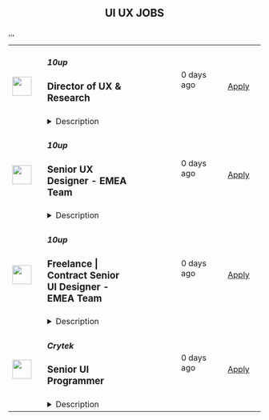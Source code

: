<div align="center"><h2>UI UX JOBS</h2></div><table><tr>
                <td width="100" height="100" rowspan="2">
                    <img src="https://pbs.twimg.com/profile_images/2738508979/760be3edebfa0195e36fb3dba07297c1_400x400.png" width="38px" height="auto">
                </td>
                <td width="300">
                    <h5>10up</h5>
                    <h3>Director of UX & Research</h3>
                </td>
                <td width="300">
                    <code></code>
                </td>
                <td width="200">
                <text>0 days ago</text>
                </td>
                <td width="100" rowspan="2">
                <a href="https://jobs.lever.co/10up-2/baeec154-fd4b-4805-aefc-45d4b6fe0105" align="right" target="_blank">Apply</a>
                </td>
            </tr>
            <tr>
                <td colspan="3">
                <details><summary>Description</summary>
                <div class="section page-centered" data-qa="job-description"><div><b>Location: Remote - Americas Team</b> (Open to applicants located in the U.S. and Canada).</div><div><br></div><div>As Director of UX &amp; Research, you lead and champion 10up’s UX Design, Content Design, and User Research capabilities, craft, and processes. You shape the UX and research strategy across all of our clients, continuously refine and evolve our capabilities, and are accountable for ensuring we craft intuitive experiences that drive results. You will also oversee our UX, Content &amp; Research team.</div><div><br></div><div>As a leading digital agency, 10up’s client roster spans from innovative startups and impactful non-profits, to some of the biggest names in the industry, such as ESPN, Google, The New York Times Co., and The Nobel Prize Committee.</div><div><br></div><div>As a 10upper, you have options for flexible and alternative work schedules. Intentionally remote since day one, spanning six continents and 38+ countries, 10up fully embraces the benefits of distributed work.</div></div><div class="section page-centered"><div><h3>What you will do: </h3><ul class="posting-requirements plain-list"><ul><li>Serve as the owner of 10up’s UX, content and research services. Establish and maintain best practices, and ensure that process, methodologies, and tooling are constantly refined to best meet the needs of our clients.</li><li>Oversee (and be accountable for) our output and quality of delivery on client engagements at every stage of the project lifecycle. Ensure that all products we create produce true end-user value.</li><li>Provide strategic oversight and guidance for UX, Content &amp; UXR practitioners on projects, and support execution as necessary.</li><li>Establish, operationalize, and own internal initiatives to better define, position, and socialize UX, Content &amp; Research as a capability at 10up (both internally and externally).</li><li>Work with leaders within the discipline to grow and evolve practices and processes related to Content Strategy and Content Design, including content modeling &amp; information architecture, content analysis &amp; disposition planning, content governance and content production processes.</li><li>Stay current on industry trends and ensure our UX and research services are modern, innovative, and ahead of the curve relative to our competitors.</li><li>Work with Delivery leads to maintain appropriate staffing levels and utilization.</li><li>Support the allocation of UX/Content and UXR resources to different engagements and initiatives.</li><li>Collaborate with Product and Design leadership to foster synergy and collaboration across the broader strategy practice.</li><li>Serve as a senior escalation point for UX, Content &amp; Research practitioners and support the resolution of project or team issues.</li><li>Build, mentor, and manage a growing team of high-performing UX, Content &amp; Research practitioners. Work with our Resourcing Manager to most effectively allocate the team’s time.</li><li>Represent 10up’s UX, Content &amp; Research practice externally at conferences, events, and speaking engagements.</li><li>Support our Sales and Marketing teams in pitching and positioning our UX, Content &amp; Research services to prospective clients (and the world!).</li></ul></ul></div></div><div class="section page-centered"><div><h3>About you: </h3><ul class="posting-requirements plain-list"><ul><li>You bring 10+ years of experience in UX design and research for digital products, preferably in an agency setting.</li><li>You have 3+ years of management experience, with a proven track record of leading UX &amp; Research teams.</li><li>You have deep expertise in User Experience Design and User Research methodologies and best practices.</li><li>You demonstrate a strong understanding of design principles for creating intuitive and user-friendly digital experiences, and demonstrated experience in doing so for mobile apps and websites.</li><li>Your experience gives you a strategic understanding of large scale content-heavy digital experiences and the role of content strategy in ensuring success of such projects</li><li>You have excellent communication, presentation, and interpersonal skills with the ability to influence executive-level stakeholders and manage client relationships.</li><li>You are passionate about user-centered design and have a strong desire to create exceptional user experiences.</li><li>You are proficient in a broad variety of UX research tools and design software (including Figma).</li><li>You have experience working with and leading others as part of a distributed (remote) team</li></ul></ul></div></div><div class="section page-centered"><div><h3>Benefits of interest:</h3><ul class="posting-requirements plain-list"><ul><li>Multiple paid time off programs, including accrued PTO, parental leave, bereavement leave, and company holidays – including an all-company break from Christmas Eve to New Years Day.</li><li>Health, dental, and life insurance programs (available for United States team members).</li><li>Retirement contribution programs (currently available in the U.S. and U.K.).</li><li>$3,000 USD accrued annually in professional development budget for you to spend on conferences, training, or to buy back time for programs like independent study.</li><li>Flexible and alternate schedule programs - including options for 4-day work week (Monday-Thursday) configurations.</li><li>Global Company summits – opportunities to meet, socialize and learn with fellow 10uppers in person at remarkable destinations.</li><li>An end-of-year all-hands bonus program, along with smaller opportunities for recognition throughout the year.</li></ul></ul></div></div><div class="section page-centered" data-qa="salary-range"><div>$150,000 - $185,000 a year</div><small><div>The expected annual salary range for this position is between<b> $150,000 and $185,000</b> USD. Compensation is determined based on a variety of factors including relevant experience, other job related qualifications/skills, geographic location, and business needs.</div></small></div><div class="section page-centered" data-qa="closing-description"><div><b style="font-size: 18px">Join our team!&nbsp;</b></div><div><br></div><div>If you are passionate about 10up's mission and think you have what it takes to be successful in this role even if you don't check all the boxes, please apply. We'd appreciate the opportunity to personally review your application. Everyone gets a response.</div><div><br></div><div>Read more about <a href="https://drive.google.com/file/d/1nQ9yWRqfDAdrriYRnBNzYo7w59auYxMe/view" class="postings-link">What to Expect </a>through our Recruiting process.</div><div><br></div><div>We don't want you to miss any communication from us! To ensure you receive updates on your application, please add jobs@10up.com to your contacts list! #LI-Remote</div></div><div class="section page-centered last-section-apply" data-qa="btn-apply-bottom"><a class="postings-btn template-btn-submit hex-color" data-qa="show-page-apply" href="https://jobs.lever.co/10up-2/baeec154-fd4b-4805-aefc-45d4b6fe0105/apply">Apply for this job</a></div>
                </details>
                </td>
            </tr>,<tr>
                <td width="100" height="100" rowspan="2">
                    <img src="https://pbs.twimg.com/profile_images/2738508979/760be3edebfa0195e36fb3dba07297c1_400x400.png" width="38px" height="auto">
                </td>
                <td width="300">
                    <h5>10up</h5>
                    <h3>Senior UX Designer - EMEA Team</h3>
                </td>
                <td width="300">
                    <code></code>
                </td>
                <td width="200">
                <text>0 days ago</text>
                </td>
                <td width="100" rowspan="2">
                <a href="https://jobs.lever.co/10up-2/fc2c71ba-0906-4e07-82bd-66908ab3879e" align="right" target="_blank">Apply</a>
                </td>
            </tr>
            <tr>
                <td colspan="3">
                <details><summary>Description</summary>
                <div class="section page-centered" data-qa="job-description"><div><b>Location: Remote - EMEA Team</b> (Open to applicants located anywhere aligned with EMEA time zones).</div><div><br></div><div>As a Senior UX Designer at 10up, you’ll be able to utilize a full spectrum of user experience design skills, while working collaboratively alongside our Content Design and Visual Design teams, leading meaningful, enterprise-level digital projects.</div><div><br></div><div>You’ll have the creative flexibility to explore and experiment across design tools and processes on a combination of unique, challenging projects and ongoing support engagements. As a leading digital agency, 10up’s client roster spans from innovative startups and impactful non-profits, to some of the biggest names in the industry, such as ESPN, Google, The New York Times Co., Microsoft, and The Nobel Prize Committee.</div><div><br></div><div>As a 10upper, you have options for flexible and alternative work schedules. Intentionally remote since day one, spanning six continents and 40 countries, 10up fully embraces the benefits of distributed work.</div></div><div class="section page-centered"><div><h3>What you will do: </h3><ul class="posting-requirements plain-list"><ul><li>Provide expert-level UX strategy, guidance, and design across 3-4 projects at a time - including workshop planning and facilitation, user research, personas, user testing, site structures, wireframes, user flows, and other representations of UX design direction to guide clients through design processes.</li><li>Consistently and proactively build long-term, and highly productive working relationships across disciplines at 10up and with our clients, while working independently</li><li>Create and communicate UX Design project plans that account for project constraints and client preferences, including the collaboration between other design disciplines such as UI design.</li><li>Recognize and pursue UX Design opportunities with existing and/or new clients with the support of account development team members.</li><li>Lead by example - do great work and help team members learn how you do it.</li></ul></ul></div></div><div class="section page-centered"><div><h3>About you: </h3><ul class="posting-requirements plain-list"><ul><li>You have 5+ years of experience working in a fast-paced, digital agency environment across multiple work groups and with multiple concurrent projects across user experience design.</li><li>You are at your best when you provide expert-level guidance on project workflow and UX design deliverables that achieve the best possible project outcomes given a set of budget, timeline, and client constraints.</li><li>You are highly proficient in UX tools such as Miro and Figjam for facilitation and deliverable presentations, additionally other user testing tools like Optimal Workshop.</li><li>You have the ability to confidently plan and facilitate workshops to explore a project's ambiguity and to ensure the outcomes help the project team move forward. </li><li>You have a strong understanding of web interactions, patterns, best practices, and common challenges website developers face, and you have experience driving strategic solutions to those challenges.</li><li>You are able to understand design systems from a UX perspective to assist any design decisions you face in collaboration with a UI designer.</li><li>You've worked with large-scale, CMS-driven website projects using block-based editors (e.g. Gutenberg for WordPress).</li><li>You understand content strategy, publishing workflows, and content management platforms and are able to confidently deep-dive into understanding a client's editorial process.</li></ul></ul></div></div><div class="section page-centered"><div><h3>Benefits of interest:</h3><ul class="posting-requirements plain-list"><ul><li>Multiple paid time off programs, including accrued PTO, parental leave, bereavement leave, and company holidays – including an all-company break from Christmas Eve to New Years Day.</li><li>Retirement contribution programs (currently available in the U.S. and U.K.).</li><li>Flexible and alternate schedule programs - including options for 4-day work week (Monday-Thursday) configurations.</li><li>$3,000 USD accrued annually in professional development budget for you to spend on conferences, training, or to buy back time for programs like independent study.</li><li>Global Company summits – opportunities to meet, socialize and learn with fellow 10uppers in person at remarkable destinations. </li><li>An end-of-year all-hands bonus program, along with smaller opportunities for recognition throughout the year.</li></ul></ul></div></div><div class="section page-centered" data-qa="salary-range"><div>$75,000 - $105,000 a year</div><small><div>The expected annual salary range for this position is between <b>$75,000</b> and <b>$105,000</b> USD. Compensation is determined based on a variety of factors including relevant experience, other job related qualifications/skills, geographic location, and business needs.</div></small></div><div class="section page-centered" data-qa="closing-description"><div><b style="font-size: 18px">Join our team!&nbsp;</b></div><div><br></div><div>If you are passionate about 10up's mission and think you have what it takes to be successful in this role even if you don't check all the boxes, please apply. We'd appreciate the opportunity to personally review your application. Everyone gets a response.</div><div><br></div><div>Read more about <a href="https://drive.google.com/file/d/1nQ9yWRqfDAdrriYRnBNzYo7w59auYxMe/view" class="postings-link">What to Expect </a>through our Recruiting process.</div><div><br></div><div>We don't want you to miss any communication from us! To ensure you receive updates on your application, please add jobs@10up.com to your contacts list! #LI-Remote</div></div><div class="section page-centered last-section-apply" data-qa="btn-apply-bottom"><a class="postings-btn template-btn-submit hex-color" data-qa="show-page-apply" href="https://jobs.lever.co/10up-2/fc2c71ba-0906-4e07-82bd-66908ab3879e/apply">Apply for this job</a></div>
                </details>
                </td>
            </tr>,<tr>
                <td width="100" height="100" rowspan="2">
                    <img src="https://pbs.twimg.com/profile_images/2738508979/760be3edebfa0195e36fb3dba07297c1_400x400.png" width="38px" height="auto">
                </td>
                <td width="300">
                    <h5>10up</h5>
                    <h3>Freelance | Contract Senior UI Designer - EMEA Team</h3>
                </td>
                <td width="300">
                    <code></code>
                </td>
                <td width="200">
                <text>0 days ago</text>
                </td>
                <td width="100" rowspan="2">
                <a href="https://jobs.lever.co/10up-2/6e3b39f2-7f2c-48f7-9b94-b5503726213a" align="right" target="_blank">Apply</a>
                </td>
            </tr>
            <tr>
                <td colspan="3">
                <details><summary>Description</summary>
                <div class="section page-centered" data-qa="job-description"><div><b>Location: Remote - EMEA Team</b> (Open to applicants located anywhere aligned with EMEA time zones.)</div><div><br></div><div>As a Senior UI Designer at 10up, you’ll work collaboratively alongside our Content and UX Design teams, and will lead UI design - expanding your portfolio - on award-winning, enterprise-level digital experiences.</div><div><br></div><div>You’ll have the creative flexibility to explore and experiment across design tools and processes on a combination of unique, challenging projects and ongoing support engagements. As a leading digital agency, 10up’s client roster spans from innovative startups and impactful non-profits, to some of the biggest names in the industry, such as ESPN, Google, The New York Times Co., Microsoft, and The Nobel Prize Committee.</div><div><br></div><div>As a 10upper, you have options for flexible and alternative work schedules. Intentionally remote since day one, spanning six continents and 40 countries, 10up fully embraces the benefits of distributed work.</div></div><div class="section page-centered"><div><h3>What you will do: </h3><ul class="posting-requirements plain-list"><ul><li>Partner with Project and Account Managers to plan design-related activities within project timelines and ideal project outcomes while mitigating risks.</li><li>Be part of design workshops, discussions, and co-creation sessions.</li><li>Engage in iterative, modular design production, documentation, and communication at various fidelity levels, such as visual concepts, style tiles, production style guides, user journeys, interactive prototypes, wireframes and layouts, high-fidelity comps, motion, animation definition, etc.</li><li>Collaborate with other disciplines on scope definition and design deliverables, fostering a psychologically safe collaboration and critique environment.</li><li>Turning insights into actionable recommendations and design solutions.</li></ul></ul></div></div><div class="section page-centered"><div><h3>About you: </h3><ul class="posting-requirements plain-list"><ul><li>You have 5+ years of experience working with modern website and app design principles across multiple devices - with a particular focus on layout, typography, color, media, and accessibility</li><li>You are equally comfortable with conceptual design and tactical design production in a fast-paced agency environment with effective time management. You have the ability to balance business, audience, and technical needs to drive positive design outcomes.</li><li>You have clear and concise client communication skills, with the ability to confidently present design work with supporting rationale and compelling storytelling with confident workshop facilitation skills and co-creation mindset to define problems, ideate, and define solutions.</li><li>You are proficient with modern design, prototyping, remote collaboration tools (e.g., Figma and Miro), and come with interactive prototyping expertise.</li><li>You have systematic design thinking and expertise in creating modular component libraries and design systems.</li><li>You have experience with large-scale content publishing or relevant adjacent expertise around designing for digital-first, editorial content.</li><li>You are able to work collaboratively within a diverse multidisciplinary team and efficiently manage design feedback from multiple stakeholders with an agility to adapt to various organizational working styles (e.g. agile, waterfall, lean etc.)</li><li>You are comfortable with ambiguity and have the ability to reduce it.</li><li>You work in a timezone with at least 4-6 hours of overlap with the GMT timezone.</li></ul></ul></div></div><div class="section page-centered" data-qa="salary-range"><div>$0 - $60 an hour</div><small><div>The expected hourly rate for this role is up to <b>$60 USD</b> per hour. Compensation is determined based on a variety of factors including relevant experience, projects, geographic location, and business needs.</div></small></div><div class="section page-centered" data-qa="closing-description"><div>If you are passionate about 10up's mission and think you have what it takes to be successful in this role even if you don't check all the boxes, please apply. We'd appreciate the opportunity to personally review your application. Everyone gets a response.</div><div><br></div><div>Read more about <a href="https://drive.google.com/file/d/1nQ9yWRqfDAdrriYRnBNzYo7w59auYxMe/view" class="postings-link">What to Expect</a> through our Recruiting process.</div><div><br></div><div>Upon meeting the necessary criteria, you'll join the 10up contractor network. This grants you access to project invitations tailored to your expertise and time availability, although project opportunities may not arise instantly.</div></div><div class="section page-centered last-section-apply" data-qa="btn-apply-bottom"><a class="postings-btn template-btn-submit hex-color" data-qa="show-page-apply" href="https://jobs.lever.co/10up-2/6e3b39f2-7f2c-48f7-9b94-b5503726213a/apply">Apply for this job</a></div>
                </details>
                </td>
            </tr>,<tr>
                <td width="100" height="100" rowspan="2">
                    <img src="https://lever-client-logos.s3-us-west-2.amazonaws.com/2a61cdfd-29d3-4707-b965-c4527aa67d0c-1593500521772.png" width="38px" height="auto">
                </td>
                <td width="300">
                    <h5>Crytek</h5>
                    <h3>Senior UI Programmer</h3>
                </td>
                <td width="300">
                    <code></code>
                </td>
                <td width="200">
                <text>0 days ago</text>
                </td>
                <td width="100" rowspan="2">
                <a href="https://jobs.lever.co/crytek/f54e9f31-343c-4ffe-ba98-33afa607a9cb" align="right" target="_blank">Apply</a>
                </td>
            </tr>
            <tr>
                <td colspan="3">
                <details><summary>Description</summary>
                <div>Crytek is looking for an experienced and passionate <b>Senior</b>&nbsp;<b>UI Programmer</b> to work with the <a href="https://www.huntshowdown.com/" class="postings-link"><i>Hunt: Showdown</i></a> development team.</div><div><br></div><div>As Senior UI programmer, you will help develop the tools and interaction methods that are required for building user interfaces. Working closely with UX / UI Designers, you will play an important role in how the UI is built and how it will function. The ideal candidate has experience in different parts of game development.</div><div><br></div><div><u><b>Relocation &amp; Remote Work</b></u></div><div><br></div><div><span style="font-size: inherit">For this position, you have one of the following options:</span></div><div><br></div><div><span style="font-size: inherit">1. Come to our modern headquarters in Frankfurt and receive an attractive relocation package and have access to all of our benefits.</span></div><div><br></div><div><span style="font-size: inherit">2. If you are already living in one of the following countries, we are able to offer you a permanent work contract and allow you to work remotely&nbsp;as an employee&nbsp;from there.&nbsp;</span></div><div><span style="font-size: inherit">Germany</span></div><div><span style="font-size: inherit">Sweden</span></div><div><span style="font-size: inherit">United Kingdom</span></div><div><span style="font-size: inherit">Spain</span></div><div><span style="font-size: inherit">Poland</span></div><div><span style="font-size: inherit">Austria</span></div><div><br></div><div><span style="font-size: inherit">3. If you are interested in full-time remote work in any other country (max. +/- 2 hours CET), we&nbsp;can offer you&nbsp;a freelance contract arrangement.</span></div><h3>Responsibilities</h3><li>Develop, test, maintain and optimize the UI systems to work efficiently with the supported consoles and platforms, using CRYENGINE and Flash.</li><li>Meet the project’s schedule by breaking the long term goals into manageable tasks.</li><li>Complete tasks in a timely manner and to a consistent high quality standard.</li><li>Write clear, maintainable and portable code.</li><li>Display good communication and writing skills and create documentation where required.</li><li>Write technical and software design documents.</li><li>Work very closely with UI Artists, UX Designers, and other Engineers.</li>,<h3>Requirements</h3><li>5+ years of professional experience as UI Programmer in the games industry.</li><li>Bachelor’s degree in computer science or related field or equivialent work experience.</li><li>Excellent programming skills in C++ and object oriented programming.</li><li>Strong knowledge of Flash and ActionScript.</li><li>Comfortable working with Visual Studio and Adobe Flash CS6.</li><li>Worked on a UI oriented project.</li><li>Experience with writing custom controls, skins and other advanced UI features.</li><li>Experience with any game engines preferably experience with CRYENGINE.</li><li>Team player and self-driven.</li><li>Solid English skills, good communication skills with strong affinity for transparence.</li>,<h3>Pluses</h3><li>Working knowledge of Scaleform.</li><li>Experience with Python.</li><li>Experience in UX Design or development of UI systems.</li><li>Worked in multi-team agile development (SCRUM).&nbsp;</li><div><b><u>What you can expect from us</u></b></div><div><br></div><div><b>Career Path&nbsp;</b></div><div>Your professional development is important to us, so we have laid out a career plan to help you progress towards your goals and objectives.&nbsp;</div><div>&nbsp;</div><div><b>Company Apartment&nbsp;</b></div><div>To help you get settled, we provide you with a fully furnished company apartment during your first three months in Frankfurt.*&nbsp;</div><div><span style="font-size: 11pt">&nbsp;</span></div><div><b>Relocation&nbsp;Support&nbsp;</b></div><div>We offer a relocation budget and full coverage of flights to Frankfurt for you and your family.&nbsp;</div><div>You can expect extensive assistance with visa, work permits, and communication with authorities during the relocation process, as well as help settling into Germany (e.g. setting up appointments with banks, government agencies, schools, landlords, finding apartments etc.).*&nbsp;</div><div><b style="font-size: 11pt">&nbsp;&nbsp;&nbsp;&nbsp;&nbsp;&nbsp;&nbsp;&nbsp;&nbsp;&nbsp;&nbsp;&nbsp;</b></div><div><b>Public Transport Pass&nbsp;</b></div><div>Discover Frankfurt by bus, tram and metro – free of charge.*&nbsp;</div><div><span style="font-size: 11pt">&nbsp;</span></div><div><b>Gym Card&nbsp;</b></div><div>A healthy body is a healthy mind. We offer a membership at the premium gym chain Fitness First in Germany. Work out, join group fitness classes, or relax in the wellness facilities.</div><div><span style="font-size: 11pt">&nbsp;</span></div><div><b>International Environment&nbsp;</b></div><div>We truly embody diversity at Crytek. With employees from over 42 different countries, we define ourselves by our cultural diversity.&nbsp;</div><div>&nbsp;</div><div><b>German Classes&nbsp;</b></div><div>Understanding the local culture will make your stay abroad more enjoyable, and Crytek supports that by offering German language courses for you and your family.&nbsp;</div><div><span style="font-size: 11pt">&nbsp;&nbsp;&nbsp;&nbsp;&nbsp;&nbsp;&nbsp;&nbsp;</span></div><div><b>Events</b></div><div>Join us on our exciting company events, including new starter breakfasts, summer and winter parties, our annual trip to Gamescom in Cologne, and many more!*&nbsp;</div><div>We are all gamers: stay connected and play games with your colleagues at our remote gaming parties.</div><div><span style="font-size: 11pt">&nbsp; &nbsp; </span></div><div><b>Vacation Days&nbsp;</b></div><div>At our Frankfurt office you can enjoy 24 days of vacation per year, and every 2 years you get 1 more (up to a maximum of 28 days). You will also have on average 10 public holidays on top of the days you take off. If you are working from another country, local standards apply.</div><div><span style="font-size: 11pt">&nbsp;&nbsp;</span></div><div>*only applicable to employees in Frankfurt. </div>
                </details>
                </td>
            </tr></table>